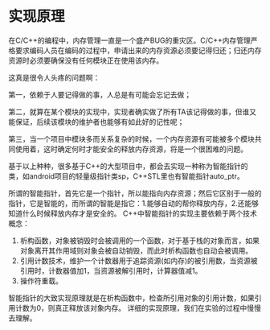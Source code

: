<!--
 * @Author: OCEAN.GZY
 * @Date: 2022-08-10 21:28:01
 * @LastEditors: OCEAN.GZY
 * @LastEditTime: 2022-08-10 23:45:56
 * @FilePath: \ocean-books\C++实战100天\chap2\2_1.md
 * @Description: 注释信息
-->
# 实现原理

在C/C++的编程中，内存管理一直是一个盛产BUG的重灾区。C/C++内存管理严格要求编码人员在编码的过程中，申请出来的内存资源必须要记得归还；归还内存资源时必须要确保没有任何模块正在使用该内存。

这真是很令人头疼的问题啊：

第一，依赖于人要记得做的事，人总是有可能会忘记去做；

第二，就算在某个模块的实现中，实现者确实做了所有TA该记得做的事，但谁又能保证，后续该模块的维护者也能够有如此好的记性呢；

第三，当一个项目中模块多而关系复杂的时候，一个内存资源有可能被多个模块共同使用着，这时确定何时才能安全的释放内存资源，将是一个很困难的问题。

基于以上种种，很多基于C++的大型项目中，都会去实现一种称为智能指针的类，如android项目的轻量级指针类sp，C++STL里也有智能指针auto_ptr。

所谓的智能指针，首先它是一个指针，所以能指向内存资源；然后它区别于一般的指针，它是智能的，而所谓的智能是指它：1.能够自动的帮你释放内存，2.还能够知道什么时候释放内存才是安全的。
C++中智能指针的实现主要依赖于两个技术概念：

1. 析构函数，对象被销毁时会被调用的一个函数，对于基于栈的对象而言，如果对象离开其作用域则对象会被自动销毁，而此时析构函数也自动会被调用。
2. 引用计数技术，维护一个计数器用于追踪资源(如内存)的被引用数，当资源被引用时，计数器值加1，当资源被解引用时，计算器值减1。
3. 操作符重载。

智能指针的大致实现原理就是在析构函数中，检查所引用对象的引用计数，如果引用计数为0，则真正释放该对象内存。
详细的实现原理，我们在实验的过程中慢慢去理解。